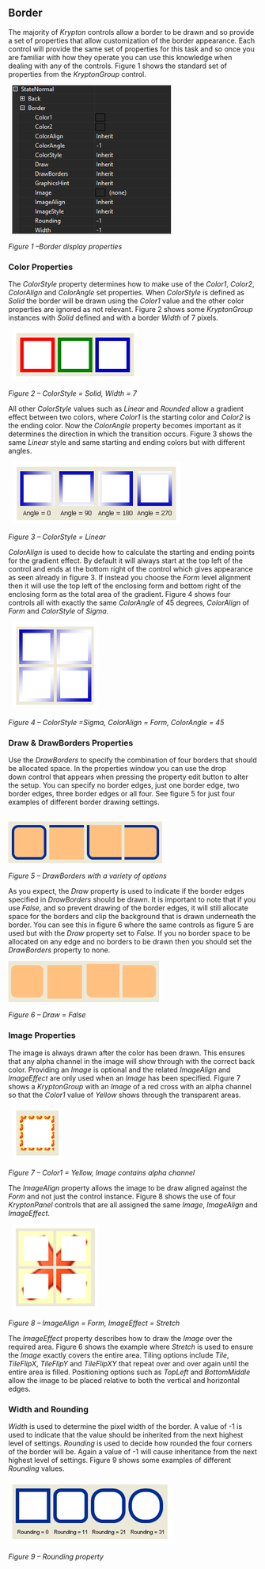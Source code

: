 ## Border

The majority of *Krypton* controls allow a border to be drawn and so provide a
set of properties that allow customization of the border appearance. Each
control will provide the same set of properties for this task and so once you
are familiar with how they operate you can use this knowledge when dealing with
any of the controls. Figure 1 shows the standard set of properties from the
*KryptonGroup* control.

 
![*Figure 1 –Border display properties*](Images/BorderProperties.png)

*Figure 1 –Border display properties*

### Color Properties

The *ColorStyle* property determines how to make use of the *Color1*, *Color2*,
*ColorAlign* and *ColorAngle* set properties. When *ColorStyle* is defined as
*Solid* the border will be drawn using the *Color1* value and the other color
properties are ignored as not relevant. Figure 2 shows some *KryptonGroup*
instances with *Solid* defined and with a border *Width* of 7 pixels.

 
![*Figure 2 – ColorStyle = Solid, Width = 7*](Images/BorderSolid.png)

*Figure 2 – ColorStyle = Solid, Width = 7*

All other *ColorStyle* values such as *Linear* and *Rounded* allow a gradient
effect between two colors, where *Color1* is the starting color and *Color2* is
the ending color. Now the *ColorAngle* property becomes important as it
determines the direction in which the transition occurs. Figure 3 shows the same
*Linear* style and same starting and ending colors but with different angles.

 
![*Figure 3 – ColorStyle = Linear*](Images/BorderAngle.png)

*Figure 3 – ColorStyle = Linear*

*ColorAlign* is used to decide how to calculate the starting and ending points
for the gradient effect. By default it will always start at the top left of the
control and ends at the bottom right of the control which gives appearance as
seen already in figure 3. If instead you choose the *Form* level alignment then
it will use the top left of the enclosing form and bottom right of the enclosing
form as the total area of the gradient. Figure 4 shows four controls all with
exactly the same *ColorAngle* of 45 degrees, *ColorAlign* of *Form* and
*ColorStyle* of *Sigma*.

 
![*Figure 4 – ColorStyle =Sigma, ColorAlign = Form, ColorAngle = 45*](Images/BorderAlign.png)

*Figure 4 – ColorStyle =Sigma, ColorAlign = Form, ColorAngle = 45*

### Draw & DrawBorders Properties
  
Use the *DrawBorders* to specify the combination of four borders that should be
allocated space. In the properties window you can use the drop down control that
appears when pressing the property edit button to alter the setup. You
can specify no border edges, just one border edge, two border edges, three
border edges or all four. See figure 5 for just four examples of different
border drawing settings.  
  
   
![*Figure 5 – DrawBorders with a variety of options*](Images/BackgroundBorders1.png)

*Figure 5 – DrawBorders with a variety of options*  
  
As you expect, the *Draw* property is used to indicate if the border edges
specified in *DrawBorders* should be drawn. It is important to note that if you
use *False,* and so prevent drawing of the border edges, it will still allocate
space for the borders and clip the background that is drawn underneath the
border. You can see this in figure 6 where the same controls as figure 5 are
used but with the *Draw* property set to *False*. If you no border space to be
allocated on any edge and no borders to be drawn then you should set the
*DrawBorders* property to none.  

![*Figure 6 – Draw = False*](Images/BackgroundBorders2.png)
  
*Figure 6 – Draw = False*

### Image Properties

The image is always drawn after the color has been drawn. This ensures that any
alpha channel in the image will show through with the correct back color.
Providing an *Image* is optional and the related *ImageAlign* and *ImageEffect*
are only used when an *Image* has been specified. Figure 7 shows a
*KryptonGroup* with an *Image* of a red cross with an alpha channel so that the
*Color1* value of *Yellow* shows through the transparent areas.

 
![*Figure 7 – Color1 = Yellow, Image contains alpha channel*](Images/BorderImage.png)

*Figure 7 – Color1 = Yellow, Image contains alpha channel*

The *ImageAlign* property allows the image to be draw aligned against the *Form*
and not just the control instance. Figure 8 shows the use of four *KryptonPanel*
controls that are all assigned the same *Image*, *ImageAlign* and *ImageEffect*.

 
![*Figure 8 – ImageAlign = Form, ImageEffect = Stretch*](Images/BorderEffect.png)

*Figure 8 – ImageAlign = Form, ImageEffect = Stretch*


The *ImageEffect* property describes how to draw the *Image* over the required
area. Figure 6 shows the example where *Stretch* is used to ensure the *Image*
exactly covers the entire area. Tiling options include *Tile*, *TileFlipX*,
*TileFlipY* and *TileFlipXY* that repeat over and over again until the entire
area is filled. Positioning options such as *TopLeft* and *BottomMiddle* allow
the image to be placed relative to both the vertical and horizontal edges.

### Width and Rounding

*Width* is used to determine the pixel width of the border. A value of -1 is
used to indicate that the value should be inherited from the next highest level
of settings. *Rounding* is used to decide how rounded the four corners of the
border will be. Again a value of -1 will cause inheritance from the next highest
level of settings. Figure 9 shows some examples of different *Rounding* values.

![*Figure 9 – Rounding property*](Images/BorderRounding.png)

*Figure 9 – Rounding property*
